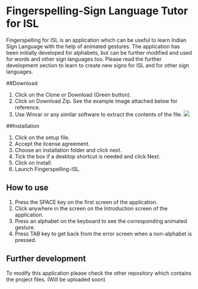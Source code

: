 # Fingerspelling-Sign Language Tutor for ISL

Fingerspelling for ISL is an application which can be useful to learn Indian Sign Language with the help of animated gestures. The application has been initially developed for alphabets, but can be further modified and used for words and other sign languages too. Please read the further development section to learn to create new signs for ISL and for other sign languages.

##Download 
1. Click on the Clone or Download (Green button).
2. Click on Download Zip. See the example image attached below for reference.
3. Use Winrar or any similar software to extract the contents of the file.
![](https://i.stack.imgur.com/ChD9R.png)

##Installation
1. Click on the setup file.
2. Accept the license agreement.
3. Choose an installation folder and click next.
4. Tick the box if a desktop shortcut is needed and click Next.
5. Click on Install.
6. Launch Fingerspelling-ISL.

## How to use
1. Press the SPACE key on the first screen of the application.
2. Click anywhere in the screen on the Introduction screen of the application.
3. Press an alphabet on the keyboard to see the corresponding animated gesture.
4. Press TAB key to get back from the error screen when a non-alphabet is pressed.

## Further development
To modify this application please check the other repository which contains the project files. (Will be uploaded soon)
